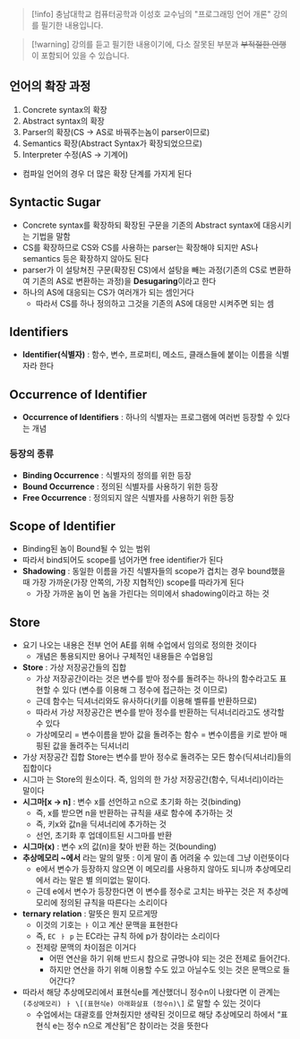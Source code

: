 
> [!info] 충남대학교 컴퓨터공학과 이성호 교수님의 "프로그래밍 언어 개론" 강의를 필기한 내용입니다.

> [!warning] 강의를 듣고 필기한 내용이기에, 다소 잘못된 부분과 ~~부적절한 언행~~ 이 포함되어 있을 수 있습니다.

## 언어의 확장 과정

1. Concrete syntax의 확장
2. Abstract syntax의 확장
3. Parser의 확장(CS → AS로 바꿔주는놈이 parser이므로)
4. Semantics 확장(Abstract Syntax가 확장되었으므로)
5. Interpreter 수정(AS → 기계어)
- 컴파일 언어의 경우 더 많은 확장 단계를 가지게 된다

## Syntactic Sugar

- Concrete syntax를 확장하되 확장된 구문을 기존의 Abstract syntax에 대응시키는 기법을 말함
- CS를 확장하므로 CS와 CS를 사용하는 parser는 확장해야 되지만 AS나 semantics 등은 확장하지 않아도 된다
- parser가 이 설탕쳐진 구문(확장된 CS)에서 설탕을 빼는 과정(기존의 CS로 변환하여 기존의 AS로 변환하는 과정)을 **Desugaring**이라고 한다
- 하나의 AS에 대응되는 CS가 여러개가 되는 셈인거다
	- 따라서 CS를 하나 정의하고 그것을 기존의 AS에 대응만 시켜주면 되는 셈

## Identifiers

- **Identifier(식별자)** : 함수, 변수, 프로퍼티, 메소드, 클래스들에 붙이는 이름을 식별자라 한다

## Occurrence of Identifier

- **Occurrence of Identifiers** : 하나의 식별자는 프로그램에 여러번 등장할 수 있다는 개념

### 등장의 종류

- **Binding Occurrence** : 식별자의 정의를 위한 등장
- **Bound Occurrence** : 정의된 식별자를 사용하기 위한 등장
- **Free Occurrence** : 정의되지 않은 식별자를 사용하기 위한 등장

## Scope of Identifier

- Binding된 놈이 Bound될 수 있는 범위
- 따라서 bind되어도 scope를 넘어가면 free identifier가 된다
- **Shadowing** : 동일한 이름을 가진 식별자들의 scope가 겹치는 경우 bound했을 때 가장 가까운(가장 안쪽의, 가장 지협적인) scope를 따라가게 된다
	- 가장 가까운 놈이 먼 놈을 가린다는 의미에서 shadowing이라고 하는 것

## Store

- 요기 나오는 내용은 전부 언어 AE를 위해 수업에서 임의로 정의한 것이다
	- 개념은 통용되지만 용어나 구체적인 내용들은 수업용임
- **Store** : 가상 저장공간들의 집합
	- 가상 저장공간이라는 것은 변수를 받아 정수를 돌려주는 하나의 함수라고도 표현할 수 있다 (변수를 이용해 그 정수에 접근하는 것 이므로)
	- 근데 함수는 딕셔너리와도 유사하다(키를 이용해 벨류를 반환하므로)
	- 따라서 가상 저장공간은 변수를 받아 정수를 반환하는 딕셔너리라고도 생각할 수 있다
	- 가상메모리 = 변수이름을 받아 값을 돌려주는 함수 = 변수이름을 키로 받아 매핑된 값을 돌려주는 딕셔너리
- 가상 저장공간 집합 Store는 변수를 받아 정수로 돌려주는 모든 함수(딕셔너리)들의 집합이다
- 시그마 는 Store의 원소이다. 즉, 임의의 한 가상 저장공간(함수, 딕셔너리)이라는 말이다
- **시그마\[x → n\]** : 변수 x를 선언하고 n으로 초기화 하는 것(binding)
	- 즉, x를 받으면 n을 반환하는 규칙을 새로 함수에 추가하는 것
	- 즉, 키x와 값n을 딕셔너리에 추가하는 것
	- 선언, 초기화 후 업데이트된 시그마를 반환
- **시그마(x)** : 변수 x의 값(n)을 찾아 반환 하는 것(bounding)
- **추상메모리 ~에서** 라는 말의 말뜻 : 이게 말이 좀 어려울 수 있는데 그냥 이런뜻이다
	- e에서 변수가 등장하지 않으면 이 메모리를 사용하지 않아도 되니까 추상메모리에서 라는 말은 별 의미없는 말이다.
	- 근데 e에서 변수가 등장한다면 이 변수를 정수로 고치는 바꾸는 것은 저 추상메모리에 정의된 규칙을 따른다는 소리이다
- **ternary relation** : 말뜻은 뭔지 모르게땅
	- 이것의 기호는 `ㅏ` 이고 계산 문맥을 표현한다
	- 즉, `EC ㅏ p` 는 EC라는 규칙 하에 p가 참이라는 소리이다
	- 전제랑 문맥의 차이점은 이거다
		- 어떤 연산을 하기 위해 반드시 참으로 규명나야 되는 것은 전제로 들어간다.
		- 하지만 연산을 하기 위해 이용할 수도 있고 아닐수도 잇는 것은 문맥으로 들어간다?
- 따라서 해당 추상메모리에서 표현식e를 계산했더니 정수n이 나왔다면 이 관계는 `(추상메모리) ㅏ \[(표현식e) 아래화살표 (정수n)\]` 로 말할 수 있는 것이다
	- 수업에서는 대괄호를 안쳐줬지만 생략된 것이므로 해당 추상메모리 하에서 “표현식 e는 정수 n으로 계산됨”은 참이라는 것을 뜻한다